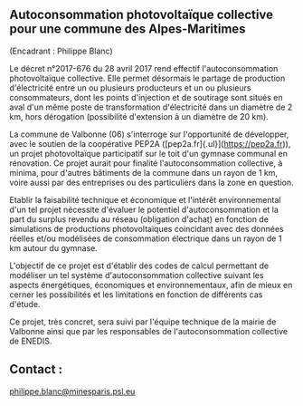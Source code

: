 ## Autoconsommation photovoltaïque collective pour une commune des Alpes-Maritimes ##

(Encadrant : Philippe Blanc)

Le décret n°2017-676 du 28 avril 2017 rend effectif l'autoconsommation
photovoltaïque collective. Elle permet désormais le partage de
production d'électricité entre un ou plusieurs producteurs et un ou
plusieurs consommateurs, dont les points d'injection et de soutirage
sont situés en aval d'un même poste de transformation d'électricité dans
un diamètre de 2 km, hors dérogation (possibilité d'extension à un
diamètre de 20 km).

La commune de Valbonne (06) s'interroge sur l\'opportunité de
développer, avec le soutien de la coopérative PEP2A
([pep2a.fr]{.ul}](https://pep2a.fr)), un projet photovoltaïque
participatif sur le toit d'un gymnase communal en rénovation. Ce projet
aurait pour finalité l'autoconsommation collective, à minima, pour
d'autres bâtiments de la commune dans un rayon de 1 km, voire aussi par
des entreprises ou des particuliers dans la zone en question.

Etablir la faisabilité technique et économique et l'intérêt
environnemental d'un tel projet nécessite d'évaluer le potentiel
d'autoconsommation et la part du surplus revendu au réseau (obligation
d'achat) en fonction de simulations de productions photovoltaïques
coincidant avec des données réelles et/ou modélisées de consommation
électrique dans un rayon de 1 km autour du gymnase.

L'objectif de ce projet est d'établir des codes de calcul permettant de
modéliser un tel système d\'autoconsommation collective suivant les
aspects énergétiques, économiques et environnementaux, afin de mieux en
cerner les possibilités et les limitations en fonction de différents cas
d'étude.

Ce projet, très concret, sera suivi par l'équipe technique de la mairie
de Valbonne ainsi que par les responsables de l'autoconsommation
collective de ENEDIS.

## Contact :
[philippe.blanc\@minesparis.psl.eu](mailto:philippe.blanc@minesparis.psl.eu)
